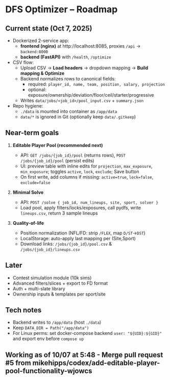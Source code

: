 # DFS Optimizer – Roadmap

## Current state (Oct 7, 2025)
- Dockerized 2-service app:
  - **frontend (nginx)** at http://localhost:8085, proxies `/api` → `backend:8000`
  - **backend (FastAPI)** with `/health`, `/optimize`
- CSV flow:
  - Upload CSV → **Load headers** → dropdown mapping → **Build mapping & Optimize**
  - Backend normalizes rows to canonical fields:
    - required: `player_id, name, team, position, salary, projection`
    - optional: exposure/ownership/deviation/floor/ceil/starter/progressive
  - Writes `data/jobs/<job_id>/pool_input.csv` + `summary.json`
- Repo hygiene:
  - `./data` is mounted into container as `/app/data`
  - `data/*` is ignored in Git (optionally keep `data/.gitkeep`)

## Near-term goals
1. **Editable Player Pool (recommended next)**
   - API: `GET /jobs/{job_id}/pool` (returns rows), `POST /jobs/{job_id}/pool` (persist edits)
   - UI: preview table with inline edits for `projection`, `max_exposure`, `min_exposure`; toggles `active`, `lock`, `exclude`; Save button
   - On first write, add columns if missing: `active=true`, `lock=false`, `exclude=false`

2. **Minimal Solve**
   - API: `POST /solve { job_id, num_lineups, site, sport, solver }`
   - Load pool, apply filters/locks/exposures, call pydfs, write `lineups.csv`, return 3 sample lineups

3. **Quality-of-life**
   - Position normalization (NFL/FD: strip `/FLEX`, map `D/ST`→`DST`)
   - LocalStorage: auto-apply last mapping per (Site,Sport)
   - Download links: `/jobs/{job_id}/pool.csv` & `/jobs/{job_id}/lineups.csv`

## Later
- Contest simulation module (10k sims)
- Advanced filters/slices + export to FD format
- Auth + multi-slate library
- Ownership inputs & templates per sport/site

## Tech notes
- Backend writes to `/app/data` (host `./data`)
- Keep `DATA_DIR = Path("/app/data")`
- For Linux perms: set docker-compose backend `user: "${UID}:${GID}"` and export env before `compose up`


## Working as of 10/07 at 5:48 - Merge pull request #5 from mikehipps/codex/add-editable-player-pool-functionality-wjowcs

